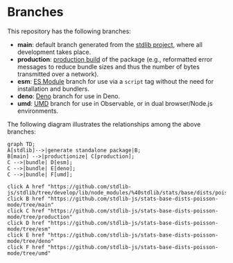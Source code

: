 <!--

@license Apache-2.0

Copyright (c) 2022 The Stdlib Authors.

Licensed under the Apache License, Version 2.0 (the "License");
you may not use this file except in compliance with the License.
You may obtain a copy of the License at

    http://www.apache.org/licenses/LICENSE-2.0

Unless required by applicable law or agreed to in writing, software
distributed under the License is distributed on an "AS IS" BASIS,
WITHOUT WARRANTIES OR CONDITIONS OF ANY KIND, either express or implied.
See the License for the specific language governing permissions and
limitations under the License.

-->

# Branches

This repository has the following branches:

-   **main**: default branch generated from the [stdlib project][stdlib-url], where all development takes place.
-   **production**: [production build][production-url] of the package (e.g., reformatted error messages to reduce bundle sizes and thus the number of bytes transmitted over a network).
-   **esm**: [ES Module][esm-url] branch for use via a `script` tag without the need for installation and bundlers.
-   **deno**: [Deno][deno-url] branch for use in Deno.
-   **umd**: [UMD][umd-url] branch for use in Observable, or in dual browser/Node.js environments.

The following diagram illustrates the relationships among the above branches:

```mermaid
graph TD;
A[stdlib]-->|generate standalone package|B;
B[main] -->|productionize| C[production];
C -->|bundle| D[esm];
C -->|bundle| E[deno];
C -->|bundle| F[umd];

click A href "https://github.com/stdlib-js/stdlib/tree/develop/lib/node_modules/%40stdlib/stats/base/dists/poisson/mode"
click B href "https://github.com/stdlib-js/stats-base-dists-poisson-mode/tree/main"
click C href "https://github.com/stdlib-js/stats-base-dists-poisson-mode/tree/production"
click D href "https://github.com/stdlib-js/stats-base-dists-poisson-mode/tree/esm"
click E href "https://github.com/stdlib-js/stats-base-dists-poisson-mode/tree/deno"
click F href "https://github.com/stdlib-js/stats-base-dists-poisson-mode/tree/umd"
```

[stdlib-url]: https://github.com/stdlib-js/stdlib/tree/develop/lib/node_modules/%40stdlib/stats/base/dists/poisson/mode
[production-url]: https://github.com/stdlib-js/stats-base-dists-poisson-mode/tree/production
[deno-url]: https://github.com/stdlib-js/stats-base-dists-poisson-mode/tree/deno
[umd-url]: https://github.com/stdlib-js/stats-base-dists-poisson-mode/tree/umd
[esm-url]: https://github.com/stdlib-js/stats-base-dists-poisson-mode/tree/esm